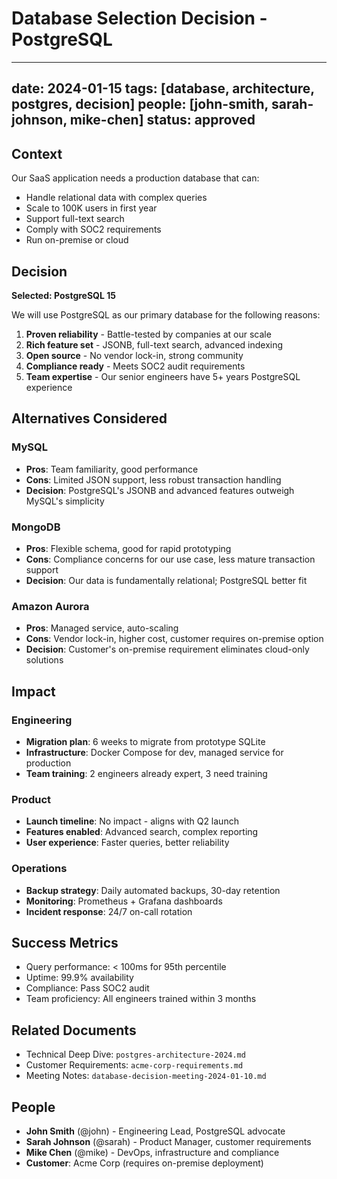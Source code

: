 # Database Selection Decision - PostgreSQL

---
date: 2024-01-15
tags: [database, architecture, postgres, decision]
people: [john-smith, sarah-johnson, mike-chen]
status: approved
---

## Context

Our SaaS application needs a production database that can:
- Handle relational data with complex queries
- Scale to 100K users in first year
- Support full-text search
- Comply with SOC2 requirements
- Run on-premise or cloud

## Decision

**Selected: PostgreSQL 15**

We will use PostgreSQL as our primary database for the following reasons:

1. **Proven reliability** - Battle-tested by companies at our scale
2. **Rich feature set** - JSONB, full-text search, advanced indexing
3. **Open source** - No vendor lock-in, strong community
4. **Compliance ready** - Meets SOC2 audit requirements
5. **Team expertise** - Our senior engineers have 5+ years PostgreSQL experience

## Alternatives Considered

### MySQL
- **Pros**: Team familiarity, good performance
- **Cons**: Limited JSON support, less robust transaction handling
- **Decision**: PostgreSQL's JSONB and advanced features outweigh MySQL's simplicity

### MongoDB
- **Pros**: Flexible schema, good for rapid prototyping
- **Cons**: Compliance concerns for our use case, less mature transaction support
- **Decision**: Our data is fundamentally relational; PostgreSQL better fit

### Amazon Aurora
- **Pros**: Managed service, auto-scaling
- **Cons**: Vendor lock-in, higher cost, customer requires on-premise option
- **Decision**: Customer's on-premise requirement eliminates cloud-only solutions

## Impact

### Engineering
- **Migration plan**: 6 weeks to migrate from prototype SQLite
- **Infrastructure**: Docker Compose for dev, managed service for production
- **Team training**: 2 engineers already expert, 3 need training

### Product
- **Launch timeline**: No impact - aligns with Q2 launch
- **Features enabled**: Advanced search, complex reporting
- **User experience**: Faster queries, better reliability

### Operations
- **Backup strategy**: Daily automated backups, 30-day retention
- **Monitoring**: Prometheus + Grafana dashboards
- **Incident response**: 24/7 on-call rotation

## Success Metrics

- Query performance: < 100ms for 95th percentile
- Uptime: 99.9% availability
- Compliance: Pass SOC2 audit
- Team proficiency: All engineers trained within 3 months

## Related Documents

- Technical Deep Dive: `postgres-architecture-2024.md`
- Customer Requirements: `acme-corp-requirements.md`
- Meeting Notes: `database-decision-meeting-2024-01-10.md`

## People

- **John Smith** (@john) - Engineering Lead, PostgreSQL advocate
- **Sarah Johnson** (@sarah) - Product Manager, customer requirements
- **Mike Chen** (@mike) - DevOps, infrastructure and compliance
- **Customer**: Acme Corp (requires on-premise deployment)
